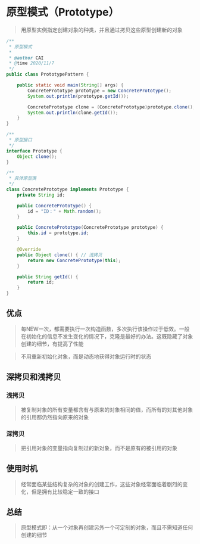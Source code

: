 # 原型模式（Prototype）

> 用原型实例指定创建对象的种类，并且通过拷贝这些原型创建新的对象

``` java
/**
 * 原型模式
 *
 * @author CAI
 * @time 2020/11/7
 */
public class PrototypePattern {

    public static void main(String[] args) {
        ConcretePrototype prototype = new ConcretePrototype();
        System.out.println(prototype.getId());

        ConcretePrototype clone = (ConcretePrototype)prototype.clone();
        System.out.println(clone.getId());
    }
}

/**
 * 原型接口
 */
interface Prototype {
    Object clone();
}

/**
 * 具体原型类
 */
class ConcretePrototype implements Prototype {
    private String id;

    public ConcretePrototype() {
        id = "ID：" + Math.random();
    }

    public ConcretePrototype(ConcretePrototype prototype) {
        this.id = prototype.id;
    }

    @Override
    public Object clone() { // 浅拷贝
        return new ConcretePrototype(this);
    }

    public String getId() {
        return id;
    }
}
```

## 优点

> 每NEW一次，都需要执行一次构造函数，多次执行该操作过于低效。一般在初始化的信息不发生变化的情况下，克隆是最好的办法。这既隐藏了对象创建的细节，有提高了性能

> 不用重新初始化对象，而是动态地获得对象运行时的状态

## 深拷贝和浅拷贝

### 浅拷贝

> 被复制对象的所有变量都含有与原来的对象相同的值，而所有的对其他对象的引用都仍然指向原来的对象

### 深拷贝

> 把引用对象的变量指向复制过的新对象，而不是原有的被引用的对象

## 使用时机

> 经常面临某些结构复杂的对象的创建工作，这些对象经常面临着剧烈的变化，但是拥有比较稳定一致的接口

## 总结

> 原型模式即：从一个对象再创建另外一个可定制的对象，而且不需知道任何创建的细节

